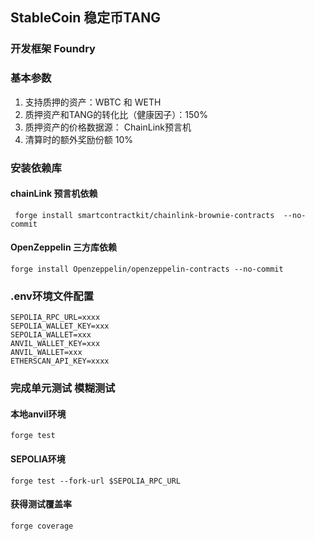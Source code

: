 ## StableCoin 稳定币TANG
### 开发框架 Foundry
### 基本参数
1. 支持质押的资产：WBTC 和 WETH
2. 质押资产和TANG的转化比（健康因子）：150% 
3. 质押资产的价格数据源： ChainLink预言机
4. 清算时的额外奖励份额 10%

### 安装依赖库
#### chainLink 预言机依赖
```
 forge install smartcontractkit/chainlink-brownie-contracts  --no-commit
```
#### OpenZeppelin 三方库依赖
```
forge install Openzeppelin/openzeppelin-contracts --no-commit
```
### .env环境文件配置
```
SEPOLIA_RPC_URL=xxxx
SEPOLIA_WALLET_KEY=xxx
SEPOLIA_WALLET=xxx
ANVIL_WALLET_KEY=xxx
ANVIL_WALLET=xxx
ETHERSCAN_API_KEY=xxxx
```
### 完成单元测试 模糊测试
#### 本地anvil环境
```
forge test
```
#### SEPOLIA环境
```
forge test --fork-url $SEPOLIA_RPC_URL
```
#### 获得测试覆盖率
```
forge coverage
```
